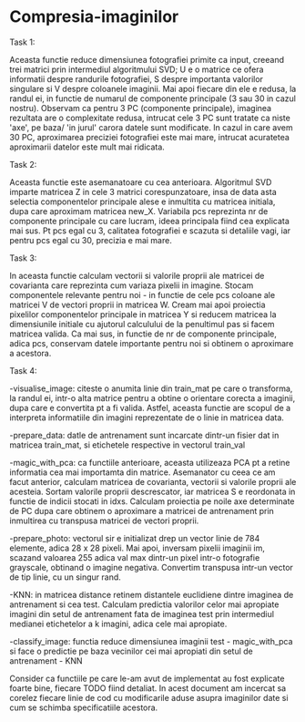 # Compresia-imaginilor
	
Task 1:

Aceasta functie reduce dimensiunea fotografiei primite ca input, creeand trei 
matrici prin intermediul algoritmului SVD; U e o matrice ce ofera informatii 
despre randurile fotografiei, S despre importanta valorilor singulare si V 
despre coloanele imaginii. Mai apoi fiecare din ele e redusa, la randul ei, 
in functie de numarul de componente principale (3 sau 30 in cazul nostru). 
Observam ca pentru 3 PC (componente principale), imaginea rezultata are o 
complexitate redusa, intrucat cele 3 PC sunt tratate ca niste 'axe', pe baza/
'in jurul' carora datele sunt modificate. In cazul in care avem 30 PC, 
aproximarea preciziei fotografiei este mai mare, intrucat acuratetea 
aproximarii datelor este mult mai ridicata.


Task 2:

Aceasta functie este asemanatoare cu cea anterioara. Algoritmul SVD imparte 
matricea Z in cele 3 matrici corespunzatoare, insa de data asta selectia 
componentelor principale alese e inmultita cu matricea initiala, dupa care
aproximam matricea new_X. Variabila pcs reprezinta nr de componente principale
cu care lucram, ideea principala fiind cea explicata mai sus. Pt pcs egal cu 
3, calitatea fotografiei e scazuta si detaliile vagi, iar pentru pcs egal cu 
30, precizia e mai mare.


Task 3:

In aceasta functie calculam vectorii si valorile proprii ale matricei de 
covarianta care reprezinta cum variaza pixelii in imagine. Stocam componentele
relevante pentru noi - in functie de cele pcs coloane ale matricei V de vectori
proprii in matricea W. Cream mai apoi proiectia pixelilor componentelor 
principale in matricea Y si reducem matricea la dimensiunile initiale cu 
ajutorul calculului de la penultimul pas si facem matricea valida. Ca mai sus,
in functie de nr de componente principale, adica pcs, conservam datele importante
pentru noi si obtinem o aproximare a acestora.


Task 4:

-visualise_image: citeste o anumita linie din train_mat pe care o transforma,
la randul ei, intr-o alta matrice pentru a obtine o orientare corecta a 
imaginii, dupa care e convertita pt a fi valida. Astfel, aceasta functie are 
scopul de a interpreta informatiile din imagini reprezentate de o linie in 
matricea data.

-prepare_data: datle de antrenament sunt incarcate dintr-un fisier dat in 
matricea train_mat, si etichetele respective in vectorul train_val 

-magic_with_pca: ca functiile anterioare, aceasta utilizeaza PCA pt a retine
informatia cea mai importamta din matrice. Asemanator cu ceea ce am facut 
anterior, calculam matricea de covarianta, vectorii si valorile proprii ale
acesteia. Sortam valorile proprii descrescator, iar matricea S e reordonata in
functie de indicii stocati in idxs. Calculam proiectia pe noile axe determinate
de PC dupa care obtinem o aproximare a matricei de antrenament prin inmultirea
cu transpusa matricei de vectori proprii.

-prepare_photo: vectorul sir e initializat drep un vector linie de 784 elemente,
adica 28 x 28 pixeli. Mai apoi, inversam pixelii imaginii im, scazand valoarea
255 adica val max dintr-un pixel intr-o fotografie grayscale, obtinand o imagine
negativa. Convertim transpusa intr-un vector de tip linie, cu un singur rand.

-KNN: in matricea distance retinem distantele euclidiene dintre imaginea de
antrenament si cea test. Calculam predictia valorilor celor mai apropiate
imagini din setul de antrenament fata de imaginea test prin intermediul medianei
etichetelor a k imagini, adica cele mai apropiate. 

-classify_image: functia reduce dimensiunea imaginii test - magic_with_pca si
face o predictie pe baza vecinilor cei mai apropiati din setul de antrenament - KNN

Consider ca functiile pe care le-am avut de implementat au fost explicate foarte
bine, fiecare TODO fiind detaliat. In acest document am incercat sa corelez
fiecare linie de cod cu modificarile aduse asupra imaginilor date si cum se
schimba specificatiile acestora. 

